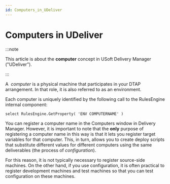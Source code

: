 ```yaml
---
id: Computers_in_UDeliver
---
```


# Computers in UDeliver


:::note

This article is about the **computer** concept in USoft Delivery Manager ("UDeliver”).

:::

A  *computer* is a physical machine that participates in your DTAP arrangement. In that role, it is also referred to as an environment.  

Each computer is uniquely identified by the following call to the RulesEngine internal component:

```
select RulesEngine.GetProperty( 'ENV COMPUTERNAME' )
```

You can register a computer name in the Computers window in Delivery Manager. However, it is important to note that the **only** purpose of registering a computer name in this way is that it lets you register target variables for that computer. This, in turn, allows you to create deploy scripts that substitute different values for different computers using the same deliverables (the process of *configuration*).

For this reason, it is not typically necessary to register source-side machines. On the other hand, if you use configuration, it is often practical to register development machines and test machines so that you can test configuration on these machines.